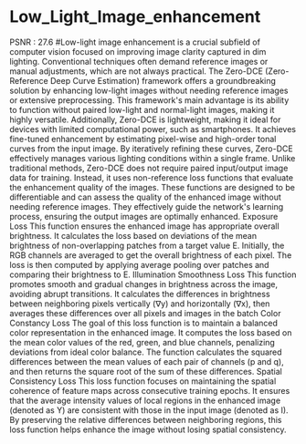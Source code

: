 # Low_Light_Image_enhancement
PSNR : 27.6
#Low-light image enhancement is a crucial subfield of computer vision focused on improving image clarity captured in dim lighting. Conventional techniques often demand reference images or manual adjustments, which are not always practical. The Zero-DCE (Zero-Reference Deep Curve Estimation) framework offers a groundbreaking solution by enhancing low-light images without needing reference images or extensive preprocessing. This framework's main advantage is its ability to function without paired low-light and normal-light images, making it highly versatile. Additionally, Zero-DCE is lightweight, making it ideal for devices with limited computational power, such as smartphones. It achieves fine-tuned enhancement by estimating pixel-wise and high-order tonal curves from the input image. By iteratively refining these curves, Zero-DCE effectively manages various lighting conditions within a single frame.
Unlike traditional methods, Zero-DCE does not require paired input/output image data for training. Instead, it uses non-reference loss functions that evaluate the enhancement quality of the images.
These functions are designed to be differentiable and can assess the quality of the enhanced image without needing reference images. They effectively guide the network's learning process, ensuring the output images are optimally enhanced.
Exposure Loss
This function ensures the enhanced image has appropriate overall brightness. It calculates the loss based on deviations of the mean brightness of non-overlapping patches from a target value E. Initially, the RGB channels are averaged to get the overall brightness of each pixel. The loss is then computed by applying average pooling over patches and comparing their brightness to E.
Illumination Smoothness Loss
This function promotes smooth and gradual changes in brightness across the image, avoiding abrupt transitions. It calculates the differences in brightness between neighboring pixels vertically (∇y) and horizontally (∇x), then averages these differences over all pixels and images in the batch
Color Constancy Loss
The goal of this loss function is to maintain a balanced color representation in the enhanced image. It computes the loss based on the mean color values of the red, green, and blue channels, penalizing deviations from ideal color balance. The function calculates the squared differences between the mean values of each pair of channels (p and q), and then returns the square root of the sum of these differences.
Spatial Consistency Loss
This loss function focuses on maintaining the spatial coherence of feature maps across consecutive training epochs. It ensures that the average intensity values of local regions in the enhanced image (denoted as Y) are consistent with those in the input image (denoted as I). By preserving the relative differences between neighboring regions, this loss function helps enhance the image without losing spatial consistency.
